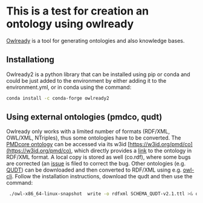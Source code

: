 # This is a test for creation an ontology using owlready
[Owlready](https://owlready2.readthedocs.io) is a tool for generating ontologies and also knowledge bases. 

## Installationg
Owlready2 is a python library that can be installed using pip or conda and could be just added to the environment by either 
adding it to the environment.yml, or in conda using the command:
```bash
conda install -c conda-forge owlready2
``` 
## Using external ontologies (pmdco, qudt)
Owlready only works with a limited number of formats (RDF/XML, OWL/XML, NTriples), thus some ontologies have to be
converted. The [PMDcore ontology](https://github.com/materialdigital/core-ontology) can be accessed via its w3id
[https://w3id.org/pmd/co](https://w3id.org/pmd/co), which directly provides a 
[link](https://materialdigital.github.io/core-ontology/ontology.rdf) to the ontology in RDF/XML format. A local copy is 
stored as well (co.rdf), where some bugs are corrected (an [issue](https://github.com/materialdigital/core-ontology/issues/67)
 is filed to correct the bug. Other ontologies (e.g. [QUDT](http://qudt.org/2.1/schema/qudt)) can be downloaded
and then converted to RDF/XML using e.g. [owl-cli](https://atextor.de/owl-cli/). 
Follow the installation instructions, download the qudt and then use the command:
```bash
 ./owl-x86_64-linux-snapshot  write -o rdfxml SCHEMA_QUDT-v2.1.ttl >& qudt.rdf
```

